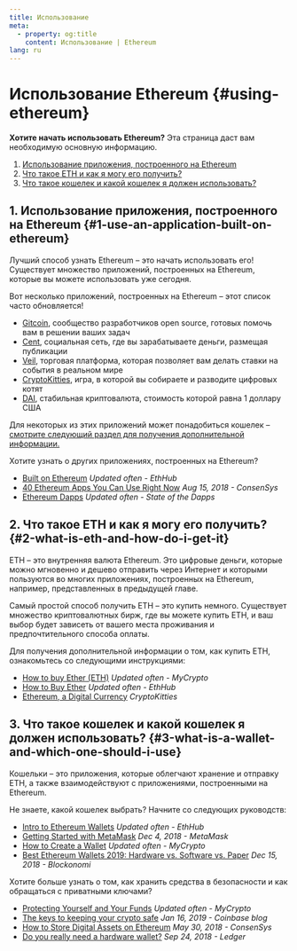 ```yaml
---
title: Использование
meta:
  - property: og:title
    content: Использование | Ethereum
lang: ru
---
```


# Использование Ethereum {#using-ethereum}

<div class="featured">

  **Хотите начать использовать Ethereum?** Эта страница даст вам необходимую основную информацию.

  1. [Использование приложения, построенного на Ethereum](#1-use-an-application-built-on-ethereum)
  2. [Что такое ETH и как я могу его получить?](#2-what-is-eth-and-how-do-i-get-it)
  3. [Что такое кошелек и какой кошелек я должен использовать?](#3-what-is-a-wallet-and-which-one-should-i-use)

</div>

## 1. Использование приложения, построенного на Ethereum {#1-use-an-application-built-on-ethereum}

Лучший способ узнать Ethereum – это начать использовать его! Существует множество приложений, построенных на Ethereum, которые вы можете использовать уже сегодня.

Вот несколько приложений, построенных на Ethereum – этот список часто обновляется!

- [Gitcoin](https://gitcoin.co), сообщество разработчиков open source, готовых помочь вам в решении ваших задач
- [Cent](https://beta.cent.co), социальная сеть, где вы зарабатываете деньги, размещая публикации
- [Veil](https://app.veil.co), торговая платформа, которая позволяет вам делать ставки на события в реальном мире
- [CryptoKitties](https://www.cryptokitties.co), игра, в которой вы собираете и разводите цифровых котят
- [DAI](https://makerdao.com/en/), стабильная криптовалюта, стоимость которой равна 1 доллару США

Для некоторых из этих приложений может понадобиться кошелек – [смотрите следующий раздел для получения дополнительной информации.](./#3-what-is-a-wallet-and-which-one-should-i-use)

Хотите узнать о других приложениях, построенных на Ethereum?

- [Built on Ethereum](https://docs.ethhub.io/built-on-ethereum/built-on-ethereum/) *Updated often - EthHub*
- [40 Ethereum Apps You Can Use Right Now](https://media.consensys.net/40-ethereum-apps-you-can-use-right-now-d643333769f7) *Aug 15, 2018 - ConsenSys*
- [Ethereum Dapps](https://www.stateofthedapps.com/rankings/platform/ethereum) *Updated often - State of the Dapps*

## 2. Что такое ETH и как я могу его получить? {#2-what-is-eth-and-how-do-i-get-it}

ETH – это внутренняя валюта Ethereum. Это цифровые деньги, которые можно мгновенно и дешево отправить через Интернет и которыми пользуются во многих приложениях, построенных на Ethereum, например, представленных в предыдущей главе.

Самый простой способ получить ETH – это купить немного. Существует множество криптовалютных бирж, где вы можете купить ETH, и ваш выбор будет зависеть от вашего места проживания и предпочтительного способа оплаты.

Для получения дополнительной информации о том, как купить ETH, ознакомьтесь со следующими инструкциями:

- [How to buy Ether (ETH)](https://support.mycrypto.com/how-to/getting-started/how-to-buy-ether-with-usd) *Updated often - MyCrypto*
- [How to Buy Ether](https://docs.ethhub.io/using-ethereum/how-to-buy-ether/) *Updated often - EthHub*
- [Ethereum, a Digital Currency](https://www.cryptokitties.co/faq#ethereum-a-digital-currency) *CryptoKitties*

## 3. Что такое кошелек и какой кошелек я должен использовать? {#3-what-is-a-wallet-and-which-one-should-i-use}

Кошельки – это приложения, которые облегчают хранение и отправку ETH, а также взаимодействуют с приложениями, построенными на Ethereum.

Не знаете, какой кошелек выбрать? Начните со следующих руководств:

- [Intro to Ethereum Wallets](https://docs.ethhub.io/using-ethereum/wallets/intro-to-ethereum-wallets/) *Updated often - EthHub*
- [Getting Started with MetaMask](https://metamask.zendesk.com/hc/en-us/articles/360015489531-Getting-Started-With-MetaMask-Part-1-) *Dec 4, 2018 - MetaMask*
- [How to Create a Wallet](https://support.mycrypto.com/getting-started/creating-a-new-wallet-on-mycrypto.html) *Updated often - MyCrypto*
- [Best Ethereum Wallets 2019: Hardware vs. Software vs. Paper](https://blockonomi.com/best-ethereum-wallets/) *Dec 15, 2018 - Blockonomi*

Хотите больше узнать о том, как хранить средства в безопасности и как обращаться с приватными ключами?

- [Protecting Yourself and Your Funds](https://support.mycrypto.com/staying-safe/protecting-yourself-and-your-funds) *Updated often - MyCrypto*
- [The keys to keeping your crypto safe](https://blog.coinbase.com/the-keys-to-keeping-your-crypto-safe-96d497cce6cf) *Jan 16, 2019 - Coinbase blog*
- [How to Store Digital Assets on Ethereum](https://media.consensys.net/how-to-store-digital-assets-on-ethereum-a2bfdcf66bd0) *May 30, 2018 - ConsenSys*
- [Do you really need a hardware wallet?](https://medium.com/ledger-on-security-and-blockchain/ledger-101-part-1-do-you-really-need-a-hardware-wallet-7f5abbadd945) *Sep 24, 2018 - Ledger*
